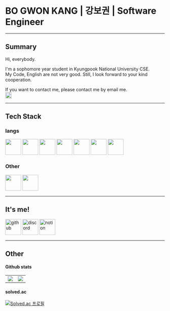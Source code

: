 # BO GWON KANG | 강보권 | Software Engineer
--------------------------------------
## Summary

Hi, everybody.

I'm a sophomore year student in Kyungpook National University CSE.  
My Code, English are not very good. Still, I look forward to your kind cooperation.
<!-- The profiles of other platforms are as follows.  -->

If you want to contact me, please contact me by email me.  
[<img src='https://cdn.jsdelivr.net/npm/simple-icons@3.0.1/icons/gmail.svg' alt='gmail' height='20'>](mailto:kbk2581553@gmail.com)
<!-- [![Gmail Badge](https://img.shields.io/badge/Gmail-d14836?style=flat-square&logo=Gmail&logoColor=white&link=mailto:snugyun01@gmail.com)](mailto:kbk2581553@gmail.com) -->

--------------------------------------
## Tech Stack

### langs
<div>
	<img height="50" width="50" src="https://cdn.jsdelivr.net/npm/simple-icons@v5/icons/c.svg"/>
	<img height="50" width="50" src="https://cdn.jsdelivr.net/npm/simple-icons@v5/icons/cplusplus.svg"/>
	<img height="50" width="50" src="https://cdn.jsdelivr.net/npm/simple-icons@v5/icons/csharp.svg"/>
	<img height="50" width="50" src="https://cdn.jsdelivr.net/npm/simple-icons@v5/icons/java.svg"/>
	<img height="50" width="50" src="https://cdn.jsdelivr.net/npm/simple-icons@v5/icons/python.svg"/>
	<img height="50" width="50" src="https://cdn.jsdelivr.net/npm/simple-icons@v5/icons/javascript.svg"/>
	<img height="50" width="50" src="https://cdn.jsdelivr.net/npm/simple-icons@v5/icons/typescript.svg"/>
</div>

### Other
<div>
	<img height="50" width="50" src="https://cdn.jsdelivr.net/npm/simple-icons@v5/icons/unity.svg"/>
	<img height="50" width="50" src="https://cdn.jsdelivr.net/npm/simple-icons@v5/icons/express.svg"/>
</div>

--------------------------------------
## It's me!

[<img src='https://cdn.jsdelivr.net/npm/simple-icons@3.0.1/icons/github.svg' alt='github' height='50'>](https://github.com/Kadrick)
[<img src='https://cdn.jsdelivr.net/npm/simple-icons@v5/icons/discord.svg' alt='discord' height='50'>](ㄱㅂㄱ#6092)
[<img src='https://cdn.jsdelivr.net/npm/simple-icons@v5/icons/notion.svg' alt='notion' height='50'>](https://kadrick.notion.site/89ee13f0b9054ad98f2c9557e0427368)

--------------------------------------
## Other
#### Github stats
<table>
	<tr>
		<td valign="top" width="50%">
			<img src="https://github-readme-stats.vercel.app/api?username=Kadrick&show_icons=true&count_private=true&hide_border=true" align="center" />
		</td>
		<td valign="top" width="50%">
			<img src="https://github-readme-stats.vercel.app/api/top-langs/?username=Kadrick&hide_border=true&layout=compact" align="center" />
		</td>
	</tr>
</table>  

#### solved.ac  
[![Solved.ac
프로필](http://mazassumnida.wtf/api/v2/generate_badge?boj=kadrick)](https://solved.ac/kadrick)	

<!--
**Kadrick/Kadrick** is a ✨ _special_ ✨ repository because its `README.md` (this file) appears on your GitHub profile.

Here are some ideas to get you started:

- 🔭 I’m currently working on ...
- 🌱 I’m currently learning ...
- 👯 I’m looking to collaborate on ...
- 🤔 I’m looking for help with ...
- 💬 Ask me about ...
- 📫 How to reach me: ...
- 😄 Pronouns: ...
- ⚡ Fun fact: ...
-->
